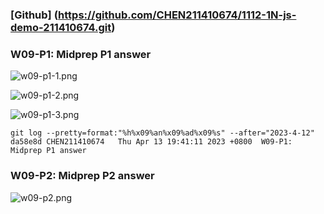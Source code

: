 ### [Github] (https://github.com/CHEN211410674/1112-1N-js-demo-211410674.git)

### W09-P1: Midprep P1 answer

![w09-p1-1.png](https://sgtwgxsjtbibcbrzrfra.supabase.co/storage/v1/object/public/demo-74/md_1N_img/w09-p1-1.png)

![w09-p1-2.png](https://sgtwgxsjtbibcbrzrfra.supabase.co/storage/v1/object/public/demo-74/md_1N_img/w09-p1-2.png)

![w09-p1-3.png](https://sgtwgxsjtbibcbrzrfra.supabase.co/storage/v1/object/public/demo-74/md_1N_img/w09-p1-3.png)

```
git log --pretty=format:"%h%x09%an%x09%ad%x09%s" --after="2023-4-12"
da58e8d CHEN211410674   Thu Apr 13 19:41:11 2023 +0800  W09-P1: Midprep P1 answer
```

### W09-P2: Midprep P2 answer

![w09-p2.png](https://sgtwgxsjtbibcbrzrfra.supabase.co/storage/v1/object/public/demo-74/md_1N_img/w09-p2.png)
